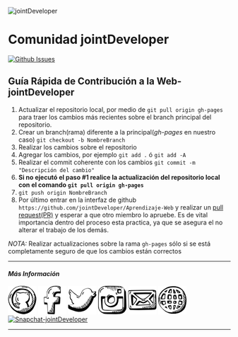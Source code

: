 ![jointDeveloper](https://raw.githubusercontent.com/jointDeveloper/Aprendizaje-Web/gh-pages/IMG/robot-logo.png)

# Comunidad jointDeveloper

[![Github Issues](https://img.shields.io/github/issues/jointDeveloper/Aprendizaje-Web.svg)](http://github.com/jointDeveloper/Aprendizaje-Web/issues)

## Guía Rápida de Contribución a la Web-jointDeveloper

1. Actualizar el repositorio local, por medio de `git pull origin gh-pages` para traer los cambios más recientes sobre el branch principal del repositorio.
2. Crear un branch(rama) diferente a la principal(_gh-pages_ en nuestro caso)
`git checkout -b NombreBranch`
3. Realizar los cambios sobre el repositorio
4. Agregar los cambios, por ejemplo `git add .` ó `git add -A`
5. Realizar el commit coherente con los cambios `git commit -m "Descripción del cambio"`
6. __Si no ejecutó el paso #1 realice la actualización del repositorio local con el comando `git pull origin gh-pages`__
7. ```git push origin NombreBranch```
8. Por último entrar en la interfaz de github `https://github.com/jointDeveloper/Aprendizaje-Web` y realizar un <a href="https://help.github.com/articles/using-pull-requests/">pull request(PR)</a> y esperar a que otro miembro lo apruebe. Es de vital importancia dentro del proceso esta practica, ya que se asegura el no alterar el trabajo de los demás.

_NOTA:_ Realizar actualizaciones sobre la rama `gh-pages` sólo si se está completamente seguro de que los cambios están correctos
___
#### _Más Información_

<a href="https://github.com/jointDeveloper/"><img src="https://raw.githubusercontent.com/jointDeveloper/media/master/social-icon/github.png" alt="Github-jointDeveloper" /></a>
<a href="https://facebook.com/jointDeveloper/"><img src="https://raw.githubusercontent.com/jointDeveloper/media/master/social-icon/facebook.png" alt="Facebook-jointDeveloper" /></a>
<a href="https://twitter.com/jointdev"><img src="https://raw.githubusercontent.com/jointDeveloper/media/master/social-icon/twitter.png" alt="Twitter-jointDeveloper" /></a>
<a href="https://instagram.com/jointdeveloper/"><img src="https://raw.githubusercontent.com/jointDeveloper/media/master/social-icon/instagram.png" alt="Instagram-jointDeveloper" /></a>
<a href="mailto:developerjoint@gmail.com"><img src="https://raw.githubusercontent.com/jointDeveloper/media/master/social-icon/email.png" alt="E-mail-jointDeveloper" /></a>
<a href="https://jointdeveloper.github.io/Aprendizaje-Web/"><img src="https://raw.githubusercontent.com/jointDeveloper/media/master/social-icon/internet.png" alt="Web-jointDeveloper" /></a>
<a href="https://www.snapchat.com/add/jointdev"><img src="https://raw.githubusercontent.com/jointDeveloper/Aprendizaje-Web/gh-pages/IMG/icons/template/Black/Snapchat.png" alt="Snapchat-jointDeveloper" /></a>
___

